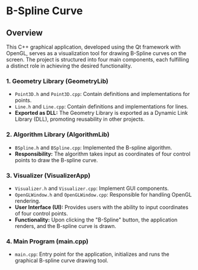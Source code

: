 # B-Spline Curve 

## Overview
This C++ graphical application, developed using the Qt framework with OpenGL, serves as a visualization tool for drawing B-Spline curves on the screen. The project is structured into four main components, each fulfilling a distinct role in achieving the desired functionality.

### 1. Geometry Library (GeometryLib)
   - `Point3D.h` and `Point3D.cpp`: Contain definitions and implementations for points.
   - `Line.h` and `Line.cpp`: Contain definitions and implementations for lines.
   - **Exported as DLL:** The Geometry Library is exported as a Dynamic Link Library (DLL), promoting reusability in other projects.

### 2. Algorithm Library (AlgorithmLib)
   - `BSpline.h` and `BSpline.cpp`: Implemented the B-spline algorithm.
   - **Responsibility:** The algorithm takes input as coordinates of four control points to draw the B-spline curve.

### 3. Visualizer (VisualizerApp)
   - `Visualizer.h` and `Visualizer.cpp`: Implement GUI components.
   - `OpenGLWindow.h` and `OpenGLWindow.cpp`: Responsible for handling OpenGL rendering.
   - **User Interface (UI):** Provides users with the ability to input coordinates of four control points.
   - **Functionality:** Upon clicking the "B-Spline" button, the application renders, and the B-spline curve is drawn.

### 4. Main Program (main.cpp)
   - `main.cpp`: Entry point for the application, initializes and runs the graphical B-spline curve drawing tool.


